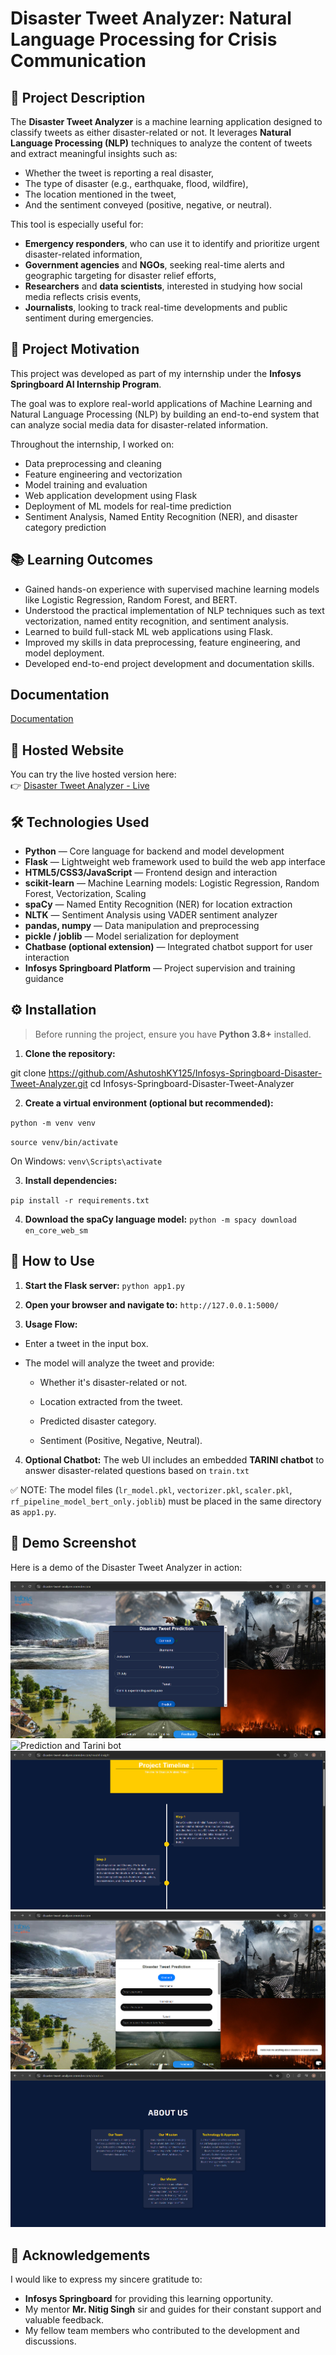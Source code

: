 
# Disaster Tweet Analyzer: Natural Language Processing for Crisis Communication 

## 📌 Project Description

The **Disaster Tweet Analyzer** is a machine learning application designed to classify tweets as either disaster-related or not. It leverages **Natural Language Processing (NLP)** techniques to analyze the content of tweets and extract meaningful insights such as:

- Whether the tweet is reporting a real disaster,
- The type of disaster (e.g., earthquake, flood, wildfire),
- The location mentioned in the tweet,
- And the sentiment conveyed (positive, negative, or neutral).

This tool is especially useful for:

- **Emergency responders**, who can use it to identify and prioritize urgent disaster-related information,
- **Government agencies** and **NGOs**, seeking real-time alerts and geographic targeting for disaster relief efforts,
- **Researchers** and **data scientists**, interested in studying how social media reflects crisis events,
- **Journalists**, looking to track real-time developments and public sentiment during emergencies.



## 🎯 Project Motivation

This project was developed as part of my internship under the **Infosys Springboard AI Internship Program**. 

The goal was to explore real-world applications of Machine Learning and Natural Language Processing (NLP) by building an end-to-end system that can analyze social media data for disaster-related information. 

Throughout the internship, I worked on:
- Data preprocessing and cleaning
- Feature engineering and vectorization
- Model training and evaluation
- Web application development using Flask
- Deployment of ML models for real-time prediction
- Sentiment Analysis, Named Entity Recognition (NER), and disaster category prediction

## 📚 Learning Outcomes

- Gained hands-on experience with supervised machine learning models like Logistic Regression, Random Forest, and BERT.
- Understood the practical implementation of NLP techniques such as text vectorization, named entity recognition, and sentiment analysis.
- Learned to build full-stack ML web applications using Flask.
- Improved my skills in data preprocessing, feature engineering, and model deployment.
- Developed end-to-end project development and documentation skills.


## Documentation

[Documentation](https://vitbhopalacin-my.sharepoint.com/:w:/g/personal/ashutoshkumaryadav2022_vitbhopal_ac_in/EQc-FVKrwIdGlMnAt8JVB50BVP7K9xu39HqL86zTXwZc4Q?e=bay0WH)

## 🔗 Hosted Website

You can try the live hosted version here:  
👉 [Disaster Tweet Analyzer - Live](https://disaster-tweet-analyzer.onrender.com/)



## 🛠️ Technologies Used

- **Python** — Core language for backend and model development
- **Flask** — Lightweight web framework used to build the web app interface
- **HTML5/CSS3/JavaScript** — Frontend design and interaction
- **scikit-learn** — Machine Learning models: Logistic Regression, Random Forest, Vectorization, Scaling
- **spaCy** — Named Entity Recognition (NER) for location extraction
- **NLTK** — Sentiment Analysis using VADER sentiment analyzer
- **pandas, numpy** — Data manipulation and preprocessing
- **pickle / joblib** — Model serialization for deployment
- **Chatbase (optional extension)** — Integrated chatbot support for user interaction
- **Infosys Springboard Platform** — Project supervision and training guidance

## ⚙️ Installation

> Before running the project, ensure you have **Python 3.8+** installed.

1. **Clone the repository:**


git clone https://github.com/AshutoshKY125/Infosys-Springboard-Disaster-Tweet-Analyzer.git
cd Infosys-Springboard-Disaster-Tweet-Analyzer

2. **Create a virtual environment (optional but recommended):**

`python -m venv venv`

`source venv/bin/activate`

On Windows: 
`venv\Scripts\activate`

3. **Install dependencies:**

`pip install -r requirements.txt`

4. **Download the spaCy language model:**
`python -m spacy download en_core_web_sm
`

## 🚀 How to Use

1. **Start the Flask server:**
`python app1.py`

2. **Open your browser and navigate to:**
`http://127.0.0.1:5000/`

3. **Usage Flow:**
* Enter a tweet in the input box.

- The model will analyze the tweet and provide:

    - Whether it's disaster-related or not.

    - Location extracted from the tweet.

    - Predicted disaster category.

     - Sentiment (Positive, Negative, Neutral).

4. **Optional Chatbot:**
The web UI includes an embedded **TARINI chatbot** to answer disaster-related questions based on `train.txt`

✅ NOTE:
The model files (`lr_model.pkl`, `vectorizer.pkl`, `scaler.pkl`, `rf_pipeline_model_bert_only.joblib`) must be placed in the same directory as `app1.py`.



    

## 📸 Demo Screenshot

Here is a demo of the Disaster Tweet Analyzer in action:

![Disaster Tweet Analyzer Demo](/GIFS/Prediction-1.png)
![Prediction and Tarini bot](/GIFS/Prediction-2_and_Tarini.png)
![Time Line of Development page](/GIFS/Time_Line.png)
![Landing Page](/GIFS/Front_Page.png)
![About us page](/GIFS/About_Us.png)


## 🙏 Acknowledgements

I would like to express my sincere gratitude to:

- **Infosys Springboard** for providing this learning opportunity.
- My mentor **Mr. Nitig Singh** sir and guides for their constant support and valuable feedback.
- My fellow team members who contributed to the development and discussions.


